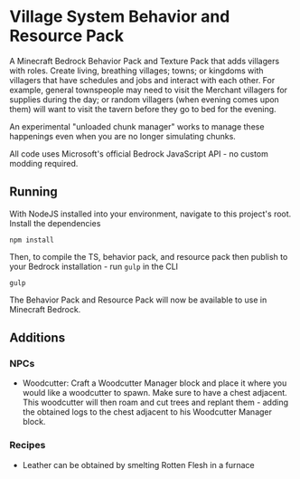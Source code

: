 # Village System Behavior and Resource Pack
A Minecraft Bedrock Behavior Pack and Texture Pack that adds villagers with roles. Create living, breathing villages; towns; or kingdoms with villagers that have schedules and jobs and interact with each other. For example, general townspeople may need to visit the Merchant villagers for supplies during the day; or random villagers (when evening comes upon them) will want to visit the tavern before they go to bed for the evening.

An experimental "unloaded chunk manager" works to manage these happenings even when you are no longer simulating chunks.

All code uses Microsoft's official Bedrock JavaScript API - no custom modding required.

## Running
With NodeJS installed into your environment, navigate to this project's root. Install the dependencies
```
npm install
```

Then, to compile the TS, behavior pack, and resource pack then publish to your Bedrock installation - run `gulp` in the CLI
```gulp
gulp
```

The Behavior Pack and Resource Pack will now be available to use in Minecraft Bedrock.

## Additions

### NPCs 
- Woodcutter: Craft a Woodcutter Manager block and place it where you would like a woodcutter to spawn. Make sure to have a chest adjacent. This woodcutter will then roam and cut trees and replant them - adding the obtained logs to the chest adjacent to his Woodcutter Manager block.

### Recipes
- Leather can be obtained by smelting Rotten Flesh in a furnace
